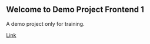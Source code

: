 ## Welcome to Demo Project Frontend 1

A demo project only for training.

[Link](https://bewenben.github.io/DemoProject1/)


